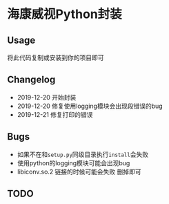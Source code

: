 # 海康威视Python封装

## Usage
将此代码复制或安装到你的项目即可

## Changelog
* 2019-12-20 开始封装
* 2019-12-20 修复使用logging模块会出现段错误的bug
* 2019-12-21 修复打印的错误

## Bugs
* 如果不在和`setup.py`同级目录执行`install`会失败
* 使用python的logging模块可能会出现bug
* libiconv.so.2 链接的时候可能会失败 删掉即可
## TODO
